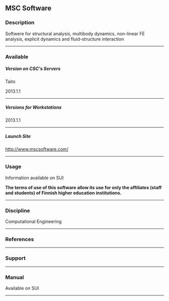 ## MSC Software

### Description

Softwere for structural analysis, multibody dynamics, non-linear FE
analysis, explicit dynamics and fluid-structure interaction

------------------------------------------------------------------------

### Available

##### Version on CSC's Servers

Taito

2013.1.1

------------------------------------------------------------------------

##### Versions for Workstations

2013.1.1

------------------------------------------------------------------------

##### Launch Site

http://www.mscsoftware.com/

------------------------------------------------------------------------

### Usage

Information available on SUI

**The terms of use of this software allow its use for only the
affiliates (staff and students) of Finnish higher education
institutions.**

------------------------------------------------------------------------

### Discipline

Computational Engineering  

------------------------------------------------------------------------

### References

------------------------------------------------------------------------

### Support

------------------------------------------------------------------------

### Manual

Available on SUI

------------------------------------------------------------------------
